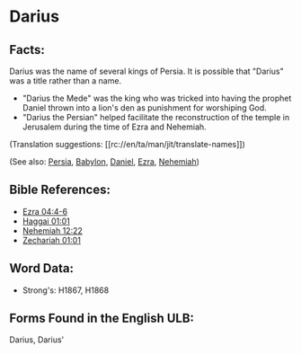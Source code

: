 # Darius

## Facts:

Darius was the name of several kings of Persia. It is possible that "Darius" was a title rather than a name.

* "Darius the Mede" was the king who was tricked into having the prophet Daniel thrown into a lion's den as punishment for worshiping God.
* "Darius the Persian" helped facilitate the reconstruction of the temple in Jerusalem during the time of Ezra and Nehemiah.

(Translation suggestions: [[rc://en/ta/man/jit/translate-names]])

(See also: [Persia](../names/persia.md), [Babylon](../names/babylon.md), [Daniel](../names/daniel.md), [Ezra](../names/ezra.md), [Nehemiah](../names/nehemiah.md))

## Bible References:

* [Ezra 04:4-6](rc://en/tn/help/ezr/04/04)
* [Haggai 01:01](rc://en/tn/help/hag/01/01)
* [Nehemiah 12:22](rc://en/tn/help/neh/12/22)
* [Zechariah 01:01](rc://en/tn/help/zec/01/01)

## Word Data:

* Strong's: H1867, H1868

## Forms Found in the English ULB:

Darius, Darius'


